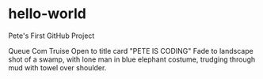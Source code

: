 # hello-world
Pete's First GitHub Project

Queue Com Truise
Open to title card
"PETE IS CODING"
Fade to landscape shot of a swamp, with lone man in blue elephant costume, trudging through mud with towel over shoulder.
